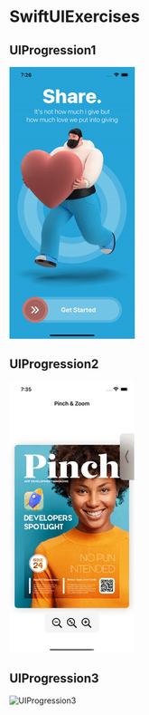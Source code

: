 # SwiftUIExercises

## UIProgression1

![UIProgression1](https://github.com/megaganjotsingh/SwiftUIExercises/blob/main/UIProgression1/Gif/UIProgression.gif)

## UIProgression2

![UIProgression2](https://github.com/megaganjotsingh/SwiftUIExercises/blob/main/UIProgression2/Gif/UIProgression2.gif)

## UIProgression3

![UIProgression3](https://github.com/megaganjotsingh/SwiftUIExercises/blob/main/UIProgression3/Gif/UIProgression3.gif)
